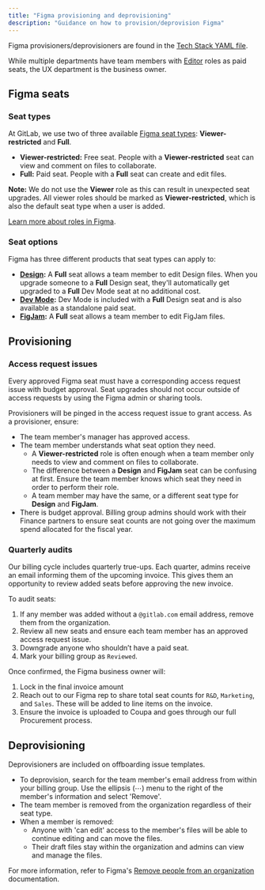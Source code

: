 ```yaml
---
title: "Figma provisioning and deprovisioning"
description: "Guidance on how to provision/deprovision Figma"
---
```


Figma provisioners/deprovisioners are found in the [Tech Stack YAML file](https://gitlab.com/gitlab-com/www-gitlab-com/-/blob/master/data/tech_stack.yml#L1780).

While multiple departments have team members with [Editor](https://help.figma.com/hc/en-us/articles/360039960434-Roles-in-Figma#editor) roles as paid seats, the UX department is the business owner.

## Figma seats

### Seat types

At GitLab, we use two of three available [Figma seat types](https://help.figma.com/hc/en-us/articles/360039960434-Free-and-paid-seats-in-Figma): **Viewer-restricted** and **Full**.

* **Viewer-restricted:** Free seat. People with a **Viewer-restricted** seat can view and comment on files to collaborate.
* **Full:** Paid seat. People with a **Full** seat can create and edit files.

**Note:** We do not use the **Viewer** role as this can result in unexpected seat upgrades. All viewer roles should be marked as **Viewer-restricted**, which is also the default seat type when a user is added.

[Learn more about roles in Figma](https://help.figma.com/hc/en-us/articles/360039960434).

### Seat options

Figma has three different products that seat types can apply to:

* **[Design](https://www.figma.com/design-overview/):** A **Full** seat allows a team member to edit Design files. When you upgrade someone to a **Full** Design seat, they'll automatically get upgraded to a **Full** Dev Mode seat at no additional cost.
* **[Dev Mode](https://www.figma.com/dev-mode/):** Dev Mode is included with a **Full** Design seat and is also available as a standalone paid seat.
* **[FigJam](https://www.figma.com/figjam/):** A **Full** seat allows a team member to edit FigJam files.

## Provisioning

### Access request issues

Every approved Figma seat must have a corresponding access request issue with budget approval. Seat upgrades should not occur outside of access requests by using the Figma admin or sharing tools.

Provisioners will be pinged in the access request issue to grant access. As a provisioner, ensure:

- The team member's manager has approved access.
- The team member understands what seat option they need.
  - A **Viewer-restricted** role is often enough when a team member only needs to view and comment on files to collaborate.
  - The difference between a **Design** and **FigJam** seat can be confusing at first. Ensure the team member knows which seat they need in order to perform their role.
  - A team member may have the same, or a different seat type for **Design** and **FigJam**.
- There is budget approval. Billing group admins should work with their Finance partners to ensure seat counts are not going over the maximum spend allocated for the fiscal year.

### Quarterly audits

Our billing cycle includes quarterly true-ups. Each quarter, admins receive an email informing them of the upcoming invoice. This gives them an opportunity to review added seats before approving the new invoice.

To audit seats:

1. If any member was added without a `@gitlab.com` email address, remove them from the organization.
1. Review all new seats and ensure each team member has an approved access request issue.
1. Downgrade anyone who shouldn’t have a paid seat.
1. Mark your billing group as `Reviewed`.

Once confirmed, the Figma business owner will:

1. Lock in the final invoice amount
1. Reach out to our Figma rep to share total seat counts for `R&D`, `Marketing`, and `Sales`. These will be added to line items on the invoice.
1. Ensure the invoice is uploaded to Coupa and goes through our full Procurement process.

## Deprovisioning

Deprovisioners are included on offboarding issue templates.

- To deprovision, search for the team member's email address from within your billing group. Use the ellipsis (⋯) menu to the right of the member's information and select 'Remove'.
- The team member is removed from the organization regardless of their seat type.
- When a member is removed:
  - Anyone with 'can edit' access to the member's files will be able to continue editing and can move the files.
  - Their draft files stay within the organization and admins can view and manage the files.

For more information, refer to Figma's [Remove people from an organization](https://help.figma.com/hc/en-us/articles/360040453453-Remove-people-from-an-organization) documentation.
